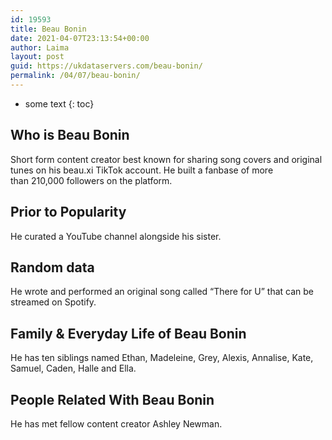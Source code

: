```yaml
---
id: 19593
title: Beau Bonin
date: 2021-04-07T23:13:54+00:00
author: Laima
layout: post
guid: https://ukdataservers.com/beau-bonin/
permalink: /04/07/beau-bonin/
---
```


* some text
{: toc}


## Who is Beau Bonin
                  
                  
                  
Short form content creator best known for sharing song covers and original tunes on his beau.xi TikTok account. He built a fanbase of more than 210,000 followers on the platform.
                  
              
            
              
            
                
                
                
## Prior to Popularity
                  
                  
                  
He curated a YouTube channel alongside his sister.
                  
              
            
              
            
                
                
                
## Random data
                  
                  
                  
He wrote and performed an original song called &#8220;There for U&#8221; that can be streamed on Spotify.
                  
              
            
              
            
                
                
                
## Family & Everyday Life of Beau Bonin
                  
                  
                  
He has ten siblings named Ethan, Madeleine, Grey, Alexis, Annalise, Kate, Samuel, Caden, Halle and Ella. 
                  
              
            
              
            
                
                
                
## People Related With Beau Bonin
                  
                  
                  
He has met fellow content creator Ashley Newman. 
                  
              
            
              
            
                
              
            
              
              
            
            
              
            
          
          
          